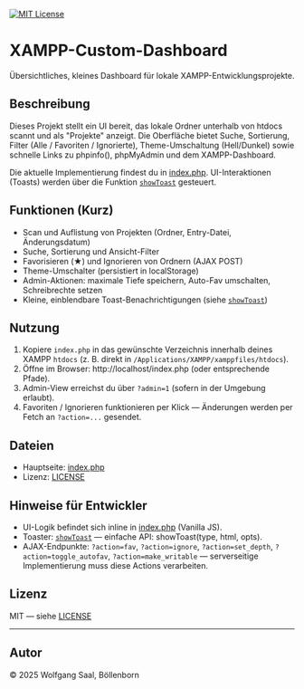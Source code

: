 [![MIT License](https://img.shields.io/badge/License-MIT-green.svg)](https://choosealicense.com/licenses/mit/)

# XAMPP-Custom-Dashboard

Übersichtliches, kleines Dashboard für lokale XAMPP-Entwicklungsprojekte.

## Beschreibung
Dieses Projekt stellt ein UI bereit, das lokale Ordner unterhalb von htdocs scannt und als "Projekte" anzeigt. Die Oberfläche bietet Suche, Sortierung, Filter (Alle / Favoriten / Ignorierte), Theme-Umschaltung (Hell/Dunkel) sowie schnelle Links zu phpinfo(), phpMyAdmin und dem XAMPP-Dashboard.

Die aktuelle Implementierung findest du in [index.php](index.php). UI-Interaktionen (Toasts) werden über die Funktion [`showToast`](index.php) gesteuert.

## Funktionen (Kurz)
- Scan und Auflistung von Projekten (Ordner, Entry-Datei, Änderungsdatum)
- Suche, Sortierung und Ansicht-Filter
- Favorisieren (★) und Ignorieren von Ordnern (AJAX POST)
- Theme-Umschalter (persistiert in localStorage)
- Admin-Aktionen: maximale Tiefe speichern, Auto-Fav umschalten, Schreibrechte setzen
- Kleine, einblendbare Toast-Benachrichtigungen (siehe [`showToast`](index.php))

## Nutzung
1. Kopiere `index.php` in das gewünschte Verzeichnis innerhalb deines XAMPP `htdocs` (z. B. direkt in `/Applications/XAMPP/xamppfiles/htdocs`).
2. Öffne im Browser: http://localhost/index.php (oder entsprechende Pfade).
3. Admin-View erreichst du über `?admin=1` (sofern in der Umgebung erlaubt).
4. Favoriten / Ignorieren funktionieren per Klick — Änderungen werden per Fetch an `?action=...` gesendet.

## Dateien
- Hauptseite: [index.php](index.php)
- Lizenz: [LICENSE](LICENSE)

## Hinweise für Entwickler
- UI-Logik befindet sich inline in [index.php](index.php) (Vanilla JS).
- Toaster: [`showToast`](index.php) — einfache API: showToast(type, html, opts).
- AJAX-Endpunkte: `?action=fav`, `?action=ignore`, `?action=set_depth`, `?action=toggle_autofav`, `?action=make_writable` — serverseitige Implementierung muss diese Actions verarbeiten.

## Lizenz
MIT — siehe [LICENSE](LICENSE)

---

## Autor

© 2025 Wolfgang Saal, Böllenborn